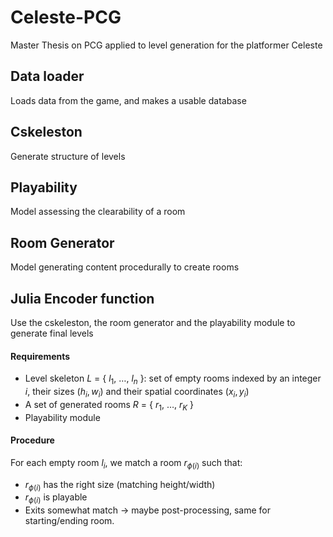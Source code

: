 # Celeste-PCG

Master Thesis on PCG applied to level generation for the platformer Celeste

## Data loader

Loads data from the game, and makes a usable database

## Cskeleston

Generate structure of levels

## Playability

Model assessing the clearability of a room

## Room Generator

Model generating content procedurally to create rooms

## Julia Encoder function

Use the cskeleston, the room generator and the playability module to generate final levels
#### Requirements

- Level skeleton $L$ = \{ $l_1$, $\ldots$, $l_n$ \}: set of empty rooms indexed by an integer $i$, their sizes $(h_i, w_i)$ and their spatial coordinates $(x_i, y_i)$ 
- A set of generated rooms $R$ = \{ $r_1$, $\ldots$, $r_K$ \}
- Playability module
#### Procedure

For each empty room $l_i$, we match a room $r_{\phi(i)}$ such that:
- $r_{\phi(i)}$ has the right size (matching height/width)
- $r_{\phi(i)}$ is playable
- Exits somewhat match $\rightarrow$ maybe post-processing, same for starting/ending room.